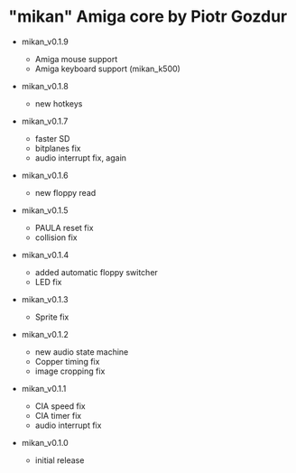 # "mikan" Amiga core by Piotr Gozdur

- mikan_v0.1.9
  - Amiga mouse support
  - Amiga keyboard support (mikan_k500)

- mikan_v0.1.8
  - new hotkeys

- mikan_v0.1.7
  - faster SD
  - bitplanes fix
  - audio interrupt fix, again

- mikan_v0.1.6
  - new floppy read

- mikan_v0.1.5
  - PAULA reset fix
  - collision fix

- mikan_v0.1.4
  - added automatic floppy switcher
  - LED fix

- mikan_v0.1.3
  - Sprite fix

- mikan_v0.1.2
  - new audio state machine
  - Copper timing fix
  - image cropping fix

- mikan_v0.1.1
  - CIA speed fix
  - CIA timer fix
  - audio interrupt fix

- mikan_v0.1.0
  - initial release
